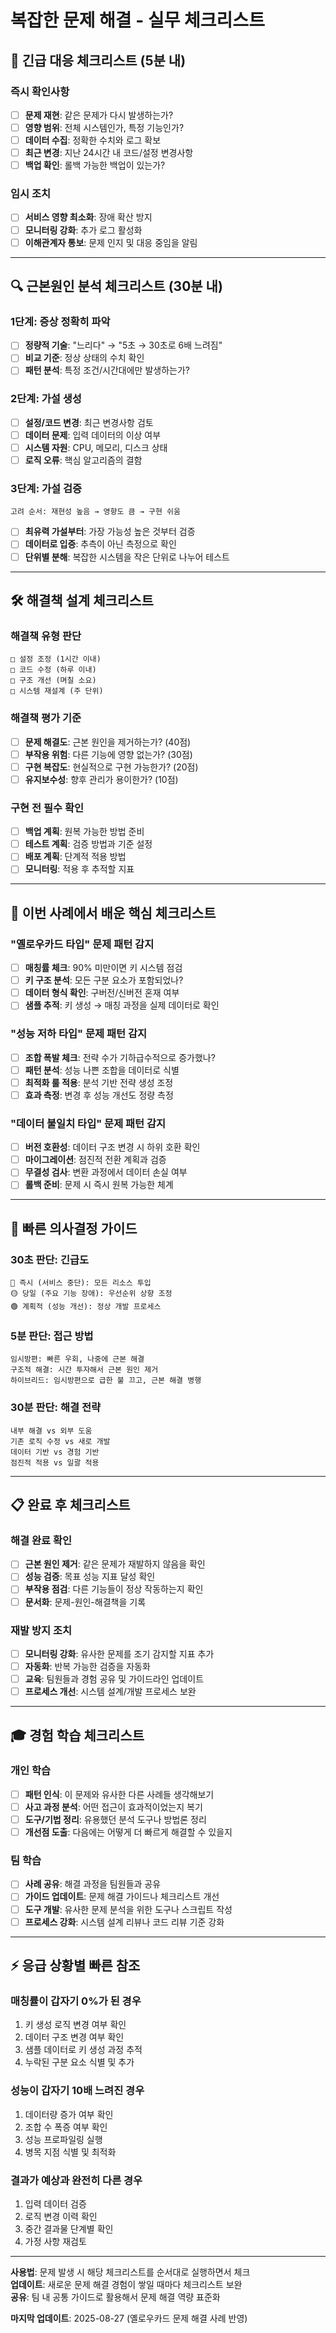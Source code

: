 # 복잡한 문제 해결 - 실무 체크리스트

## 🚨 긴급 대응 체크리스트 (5분 내)

### 즉시 확인사항
- [ ] **문제 재현**: 같은 문제가 다시 발생하는가?
- [ ] **영향 범위**: 전체 시스템인가, 특정 기능인가?
- [ ] **데이터 수집**: 정확한 수치와 로그 확보
- [ ] **최근 변경**: 지난 24시간 내 코드/설정 변경사항
- [ ] **백업 확인**: 롤백 가능한 백업이 있는가?

### 임시 조치
- [ ] **서비스 영향 최소화**: 장애 확산 방지
- [ ] **모니터링 강화**: 추가 로그 활성화
- [ ] **이해관계자 통보**: 문제 인지 및 대응 중임을 알림

---

## 🔍 근본원인 분석 체크리스트 (30분 내)

### 1단계: 증상 정확히 파악
- [ ] **정량적 기술**: "느리다" → "5초 → 30초로 6배 느려짐"
- [ ] **비교 기준**: 정상 상태의 수치 확인
- [ ] **패턴 분석**: 특정 조건/시간대에만 발생하는가?

### 2단계: 가설 생성
- [ ] **설정/코드 변경**: 최근 변경사항 검토
- [ ] **데이터 문제**: 입력 데이터의 이상 여부
- [ ] **시스템 자원**: CPU, 메모리, 디스크 상태
- [ ] **로직 오류**: 핵심 알고리즘의 결함

### 3단계: 가설 검증
```
고려 순서: 재현성 높음 → 영향도 큼 → 구현 쉬움
```
- [ ] **최유력 가설부터**: 가장 가능성 높은 것부터 검증
- [ ] **데이터로 입증**: 추측이 아닌 측정으로 확인
- [ ] **단위별 분해**: 복잡한 시스템을 작은 단위로 나누어 테스트

---

## 🛠 해결책 설계 체크리스트

### 해결책 유형 판단
```
□ 설정 조정 (1시간 이내)
□ 코드 수정 (하루 이내) 
□ 구조 개선 (며칠 소요)
□ 시스템 재설계 (주 단위)
```

### 해결책 평가 기준
- [ ] **문제 해결도**: 근본 원인을 제거하는가? (40점)
- [ ] **부작용 위험**: 다른 기능에 영향 없는가? (30점)
- [ ] **구현 복잡도**: 현실적으로 구현 가능한가? (20점)
- [ ] **유지보수성**: 향후 관리가 용이한가? (10점)

### 구현 전 필수 확인
- [ ] **백업 계획**: 원복 가능한 방법 준비
- [ ] **테스트 계획**: 검증 방법과 기준 설정  
- [ ] **배포 계획**: 단계적 적용 방법
- [ ] **모니터링**: 적용 후 추적할 지표

---

## 🎯 이번 사례에서 배운 핵심 체크리스트

### "옐로우카드 타입" 문제 패턴 감지
- [ ] **매칭률 체크**: 90% 미만이면 키 시스템 점검
- [ ] **키 구조 분석**: 모든 구분 요소가 포함되었나?
- [ ] **데이터 형식 확인**: 구버전/신버전 혼재 여부
- [ ] **샘플 추적**: 키 생성 → 매칭 과정을 실제 데이터로 확인

### "성능 저하 타입" 문제 패턴 감지  
- [ ] **조합 폭발 체크**: 전략 수가 기하급수적으로 증가했나?
- [ ] **패턴 분석**: 성능 나쁜 조합을 데이터로 식별
- [ ] **최적화 룰 적용**: 분석 기반 전략 생성 조정
- [ ] **효과 측정**: 변경 후 성능 개선도 정량 측정

### "데이터 불일치 타입" 문제 패턴 감지
- [ ] **버전 호환성**: 데이터 구조 변경 시 하위 호환 확인  
- [ ] **마이그레이션**: 점진적 전환 계획과 검증
- [ ] **무결성 검사**: 변환 과정에서 데이터 손실 여부
- [ ] **롤백 준비**: 문제 시 즉시 원복 가능한 체계

---

## 🚀 빠른 의사결정 가이드

### 30초 판단: 긴급도
```
🔴 즉시 (서비스 중단): 모든 리소스 투입
🟡 당일 (주요 기능 장애): 우선순위 상향 조정  
🟢 계획적 (성능 개선): 정상 개발 프로세스
```

### 5분 판단: 접근 방법
```
임시방편: 빠른 우회, 나중에 근본 해결
구조적 해결: 시간 투자해서 근본 원인 제거
하이브리드: 임시방편으로 급한 불 끄고, 근본 해결 병행
```

### 30분 판단: 해결 전략
```
내부 해결 vs 외부 도움
기존 로직 수정 vs 새로 개발
데이터 기반 vs 경험 기반
점진적 적용 vs 일괄 적용
```

---

## 📋 완료 후 체크리스트

### 해결 완료 확인
- [ ] **근본 원인 제거**: 같은 문제가 재발하지 않음을 확인
- [ ] **성능 검증**: 목표 성능 지표 달성 확인
- [ ] **부작용 점검**: 다른 기능들이 정상 작동하는지 확인
- [ ] **문서화**: 문제-원인-해결책을 기록

### 재발 방지 조치
- [ ] **모니터링 강화**: 유사한 문제를 조기 감지할 지표 추가
- [ ] **자동화**: 반복 가능한 검증을 자동화
- [ ] **교육**: 팀원들과 경험 공유 및 가이드라인 업데이트
- [ ] **프로세스 개선**: 시스템 설계/개발 프로세스 보완

---

## 🎓 경험 학습 체크리스트

### 개인 학습
- [ ] **패턴 인식**: 이 문제와 유사한 다른 사례들 생각해보기
- [ ] **사고 과정 분석**: 어떤 접근이 효과적이었는지 복기
- [ ] **도구/기법 정리**: 유용했던 분석 도구나 방법론 정리
- [ ] **개선점 도출**: 다음에는 어떻게 더 빠르게 해결할 수 있을지

### 팀 학습  
- [ ] **사례 공유**: 해결 과정을 팀원들과 공유
- [ ] **가이드 업데이트**: 문제 해결 가이드나 체크리스트 개선
- [ ] **도구 개발**: 유사한 문제 분석을 위한 도구나 스크립트 작성
- [ ] **프로세스 강화**: 시스템 설계 리뷰나 코드 리뷰 기준 강화

---

## ⚡ 응급 상황별 빠른 참조

### 매칭률이 갑자기 0%가 된 경우
1. 키 생성 로직 변경 여부 확인
2. 데이터 구조 변경 여부 확인  
3. 샘플 데이터로 키 생성 과정 추적
4. 누락된 구분 요소 식별 및 추가

### 성능이 갑자기 10배 느려진 경우
1. 데이터량 증가 여부 확인
2. 조합 수 폭증 여부 확인
3. 성능 프로파일링 실행
4. 병목 지점 식별 및 최적화

### 결과가 예상과 완전히 다른 경우
1. 입력 데이터 검증
2. 로직 변경 이력 확인
3. 중간 결과물 단계별 확인  
4. 가정 사항 재검토

---

**사용법**: 문제 발생 시 해당 체크리스트를 순서대로 실행하면서 체크  
**업데이트**: 새로운 문제 해결 경험이 쌓일 때마다 체크리스트 보완  
**공유**: 팀 내 공통 가이드로 활용해서 문제 해결 역량 표준화

**마지막 업데이트**: 2025-08-27 (옐로우카드 문제 해결 사례 반영)